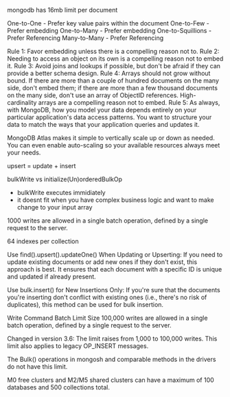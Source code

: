 mongodb has 16mb limit per document

One-to-One - Prefer key value pairs within the document
One-to-Few - Prefer embedding
One-to-Many - Prefer embedding
One-to-Squillions - Prefer Referencing
Many-to-Many - Prefer Referencing

Rule 1: Favor embedding unless there is a compelling reason not to.
Rule 2: Needing to access an object on its own is a compelling reason not to embed it.
Rule 3: Avoid joins and lookups if possible, but don't be afraid if they can provide a better schema design.
Rule 4: Arrays should not grow without bound. If there are more than a couple of hundred documents on the many side, don't embed them; if there are more than a few thousand documents on the many side, don't use an array of ObjectID references. High-cardinality arrays are a compelling reason not to embed.
Rule 5: As always, with MongoDB, how you model your data depends entirely on your particular application's data access patterns. You want to structure your data to match the ways that your application queries and updates it.

MongoDB Atlas makes it simple to vertically scale up or down as needed. You can even enable auto-scaling so your available resources always meet your needs.

upsert = update + insert

bulkWrite vs initialize(Un)orderedBulkOp

- bulkWrite executes immidiately 
- it doesnt fit when you have complex business logic and want to make change to your input array

1000 writes are allowed in a single batch operation, defined by a single request to the server.

64 indexes per collection

Use find().upsert().updateOne() When Updating or Upserting: If you need to update existing documents or add new ones if they don't exist, this approach is best. It ensures that each document with a specific ID is unique and updated if already present.

Use bulk.insert() for New Insertions Only: If you're sure that the documents you're inserting don't conflict with existing ones (i.e., there's no risk of duplicates), this method can be used for bulk insertion.


Write Command Batch Limit Size
100,000 writes are allowed in a single batch operation, defined by a single request to the server.

Changed in version 3.6: The limit raises from 1,000 to 100,000 writes. This limit also applies to legacy OP_INSERT messages.

The Bulk() operations in mongosh and comparable methods in the drivers do not have this limit.

M0 free clusters and M2/M5 shared clusters can have a maximum of 100 databases and 500 collections total.